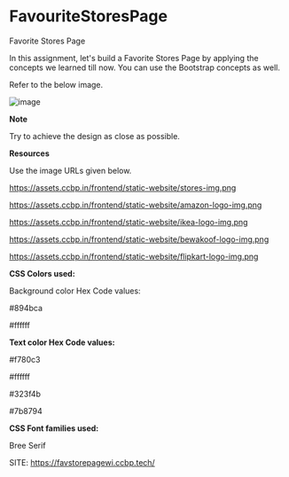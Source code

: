 # FavouriteStoresPage

Favorite Stores Page

In this assignment, let's build a Favorite Stores Page by applying the concepts we learned till now. You can use the Bootstrap concepts as well.

Refer to the below image.

![image](https://github.com/P-Joel-Prakash/FavouriteStoresPage-WI/assets/135586760/72039280-c9a2-4e0e-a9bd-1702fab6dd54)

**Note**

Try to achieve the design as close as possible.

**Resources**

Use the image URLs given below.


https://assets.ccbp.in/frontend/static-website/stores-img.png

https://assets.ccbp.in/frontend/static-website/amazon-logo-img.png

https://assets.ccbp.in/frontend/static-website/ikea-logo-img.png

https://assets.ccbp.in/frontend/static-website/bewakoof-logo-img.png

https://assets.ccbp.in/frontend/static-website/flipkart-logo-img.png

**CSS Colors used:**

Background color Hex Code values:

#894bca

#ffffff

**Text color Hex Code values:**

#f780c3

#ffffff

#323f4b

#7b8794

**CSS Font families used:**

Bree Serif

SITE: https://favstorepagewi.ccbp.tech/
